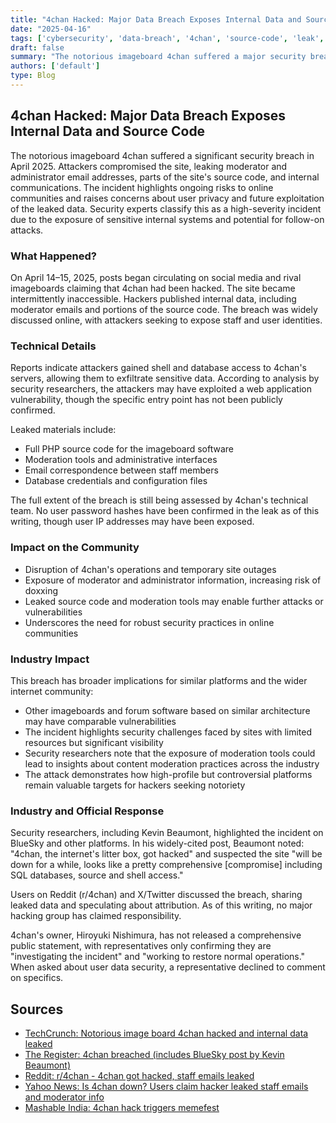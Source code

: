 ```yaml
---
title: "4chan Hacked: Major Data Breach Exposes Internal Data and Source Code"
date: "2025-04-16"
tags: ['cybersecurity', 'data-breach', '4chan', 'source-code', 'leak', 'imageboard', 'website-security']
draft: false
summary: "The notorious imageboard 4chan suffered a major security breach in April 2025, resulting in the leak of moderator emails, source code, and internal data. Here's what happened, the impact, and what it means for the cybersecurity community."
authors: ['default']
type: Blog
---
```


## 4chan Hacked: Major Data Breach Exposes Internal Data and Source Code

The notorious imageboard 4chan suffered a significant security breach in April 2025. Attackers compromised the site, leaking moderator and administrator email addresses, parts of the site's source code, and internal communications. The incident highlights ongoing risks to online communities and raises concerns about user privacy and future exploitation of the leaked data. Security experts classify this as a high-severity incident due to the exposure of sensitive internal systems and potential for follow-on attacks.

### What Happened?

On April 14–15, 2025, posts began circulating on social media and rival imageboards claiming that 4chan had been hacked. The site became intermittently inaccessible. Hackers published internal data, including moderator emails and portions of the source code. The breach was widely discussed online, with attackers seeking to expose staff and user identities.

### Technical Details

Reports indicate attackers gained shell and database access to 4chan's servers, allowing them to exfiltrate sensitive data. According to analysis by security researchers, the attackers may have exploited a web application vulnerability, though the specific entry point has not been publicly confirmed.

Leaked materials include:

- Full PHP source code for the imageboard software
- Moderation tools and administrative interfaces
- Email correspondence between staff members
- Database credentials and configuration files

The full extent of the breach is still being assessed by 4chan's technical team. No user password hashes have been confirmed in the leak as of this writing, though user IP addresses may have been exposed.

### Impact on the Community

- Disruption of 4chan's operations and temporary site outages
- Exposure of moderator and administrator information, increasing risk of doxxing
- Leaked source code and moderation tools may enable further attacks or vulnerabilities
- Underscores the need for robust security practices in online communities

### Industry Impact

This breach has broader implications for similar platforms and the wider internet community:

- Other imageboards and forum software based on similar architecture may have comparable vulnerabilities
- The incident highlights security challenges faced by sites with limited resources but significant visibility
- Security researchers note that the exposure of moderation tools could lead to insights about content moderation practices across the industry
- The attack demonstrates how high-profile but controversial platforms remain valuable targets for hackers seeking notoriety

### Industry and Official Response

Security researchers, including Kevin Beaumont, highlighted the incident on BlueSky and other platforms. In his widely-cited post, Beaumont noted: "4chan, the internet's litter box, got hacked" and suspected the site "will be down for a while, looks like a pretty comprehensive [compromise] including SQL databases, source and shell access."

Users on Reddit (r/4chan) and X/Twitter discussed the breach, sharing leaked data and speculating about attribution. As of this writing, no major hacking group has claimed responsibility.

4chan's owner, Hiroyuki Nishimura, has not released a comprehensive public statement, with representatives only confirming they are "investigating the incident" and "working to restore normal operations." When asked about user data security, a representative declined to comment on specifics.

## Sources

- [TechCrunch: Notorious image board 4chan hacked and internal data leaked](https://techcrunch.com/2025/04/15/notorious-image-board-4chan-hacked-and-internal-data-leaked/)
- [The Register: 4chan breached (includes BlueSky post by Kevin Beaumont)](https://www.theregister.com/2025/04/15/4chan_breached/)
- [Reddit: r/4chan - 4chan got hacked, staff emails leaked](https://www.reddit.com/r/4chan/comments/1b6x7k8/4chan_got_hacked_staff_emails_leaked/)
- [Yahoo News: Is 4chan down? Users claim hacker leaked staff emails and moderator info](https://ca.news.yahoo.com/4chan-down-users-claim-hacker-151543693.html)
- [Mashable India: 4chan hack triggers memefest](https://in.mashable.com/tech/92764/internets-most-shady-corner-4chan-is-down-after-massive-hack-triggering-hilarious-memefest)
